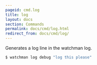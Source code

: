 ```yaml
---
pageid: cmd.log
title: log
layout: docs
section: Commands
permalink: docs/cmd/log.html
redirect_from: docs/cmd/log/
---
```


Generates a log line in the watchman log.

~~~bash
$ watchman log debug "log this please"
~~~
